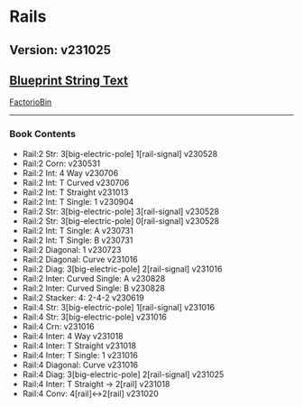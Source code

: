 # Rails

## Version: v231025

## [Blueprint String Text](https://factoriobin.com/static/cdn/forever/post/v/l/1/Vl18SZbg/0/v0/blueprint-c44bf922cd96acf6.txt)

[FactorioBin](https://factoriobin.com/post/Vl18SZbg)

-----

### Book Contents

* Rail:2 Str: 3[big-electric-pole] 1[rail-signal] v230528
* Rail:2 Corn: v230531
* Rail:2 Int: 4 Way v230706
* Rail:2 Int: T Curved v230706
* Rail:2 Int: T Straight v231013
* Rail:2 Int: T Single: 1 v230904
* Rail:2 Str: 3[big-electric-pole] 3[rail-signal] v230528
* Rail:2 Str: 3[big-electric-pole] 0[rail-signal] v230528
* Rail:2 Int: T Single: A v230731
* Rail:2 Int: T Single: B v230731
* Rail:2 Diagonal: 1 v230723
* Rail:2 Diagonal: Curve v231016
* Rail:2 Diag: 3[big-electric-pole] 2[rail-signal] v231016
* Rail:2 Inter: Curved Single: A v230828
* Rail:2 Inter: Curved Single: B v230828
* Rail:2 Stacker: 4: 2-4-2 v230619
* Rail:4 Str: 3[big-electric-pole] 1[rail-signal] v231016
* Rail:4 Str: 3[big-electric-pole] v231016
* Rail:4 Crn: v231016
* Rail:4 Inter: 4 Way v231018
* Rail:4 Inter: T Straight v231018
* Rail:4 Inter: T Single: 1 v231016
* Rail:4 Diagonal: Curve v231016
* Rail:4 Diag: 3[big-electric-pole] 2[rail-signal] v231025
* Rail:4 Inter: T Straight -> 2[rail] v231018
* Rail:4 Conv: 4[rail]<->2[rail] v231020
